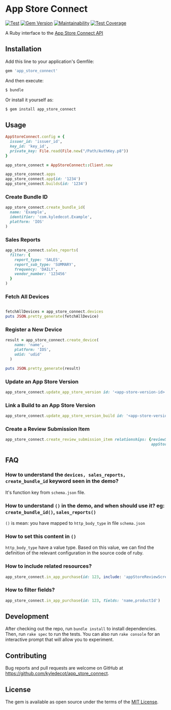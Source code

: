 # App Store Connect 
[![Test](https://github.com/kyledecot/app_store_connect/workflows/Test/badge.svg)](https://github.com/kyledecot/app_store_connect/actions) [![Gem Version](https://badge.fury.io/rb/app_store_connect.svg)](https://badge.fury.io/rb/app_store_connect) [![Maintainability](https://api.codeclimate.com/v1/badges/eb09ffa68f84f8da0b6d/maintainability)](https://codeclimate.com/github/kyledecot/app_store_connect/maintainability) [![Test Coverage](https://api.codeclimate.com/v1/badges/eb09ffa68f84f8da0b6d/test_coverage)](https://codeclimate.com/github/kyledecot/app_store_connect/test_coverage)

A Ruby interface to the [App Store Connect API](https://developer.apple.com/app-store-connect/api/)

## Installation

Add this line to your application's Gemfile:

```Ruby
gem 'app_store_connect'
```

And then execute:

```Bash
$ bundle
```

Or install it yourself as:

```Bash
$ gem install app_store_connect
```

## Usage

```ruby
AppStoreConnect.config = {
  issuer_id: 'issuer_id',
  key_id: 'key_id',
  private_key: File.read(File.new("/Path/AuthKey.p8"))
}

app_store_connect = AppStoreConnect::Client.new

app_store_connect.apps 
app_store_connect.app(id: '1234')
app_store_connect.builds(id: '1234')
```

### Create Bundle ID

```ruby
app_store_connect.create_bundle_id(
  name: 'Example', 
  identifier: 'com.kyledecot.Example', 
  platform: 'IOS'
) 
```

### Sales Reports

```ruby
app_store_connect.sales_reports(
  filter: {
    report_type: 'SALES',
    report_sub_type: 'SUMMARY',
    frequency: 'DAILY',
    vendor_number: '123456'
  }
)
```

### Fetch All Devices

```ruby

fetchAllDevices = app_store_connect.devices
puts JSON.pretty_generate(fetchAllDevice)

```

### Register a New Device

```ruby
result = app_store_connect.create_device(
    name: 'name',
    platform: 'IOS',
    udid: 'udid'
  )

puts JSON.pretty_generate(result)
```

### Update an App Store Version

```ruby
app_store_connect.update_app_store_version id: '<app-store-version-id>', version_string: '1.0'
```

### Link a Build to an App Store Version

```ruby
app_store_connect.update_app_store_version_build id: '<app-store-version-id>', build_id: '<build-id>'
```

### Create a Review Submission Item

```ruby
app_store_connect.create_review_submission_item relationships: {reviewSubmission: {data: {id: '<review-submission-id>', type: 'reviewSubmissions'}},
                                                                appStoreVersion: {data: {id: '<app-store-version-id>', type: 'appStoreVersions'}}}
```

## FAQ

### How to understand the `devices, sales_reports, create_bundle_id` keyword seen in the demo?

It's function key from `schema.json` file.

### How to understand `()` in the demo, and when should use it? eg: `create_bundle_id()`, `sales_reports()`

`()` is mean: you have mapped to `http_body_type` in file `schema.json`

### How to set this content in `()`

`http_body_type` have a value type. Based on this value, we can find the definition of the relevant configuration in the source code of ruby.

### How to include related resources?

```ruby
app_store_connect.in_app_purchase(id: 123, include: 'appStoreReviewScreenshot,pricePoints')
```

### How to filter fields?

```ruby
app_store_connect.in_app_purchase(id: 123, fields: 'name,productId')
```

## Development

After checking out the repo, run `bundle install` to install dependencies. Then, run `rake spec` to run the tests. You can also run `rake console` for an interactive prompt that will allow you to experiment.

## Contributing

Bug reports and pull requests are welcome on GitHub at https://github.com/kyledecot/app_store_connect.

## License

The gem is available as open source under the terms of the [MIT License](https://opensource.org/licenses/MIT).
